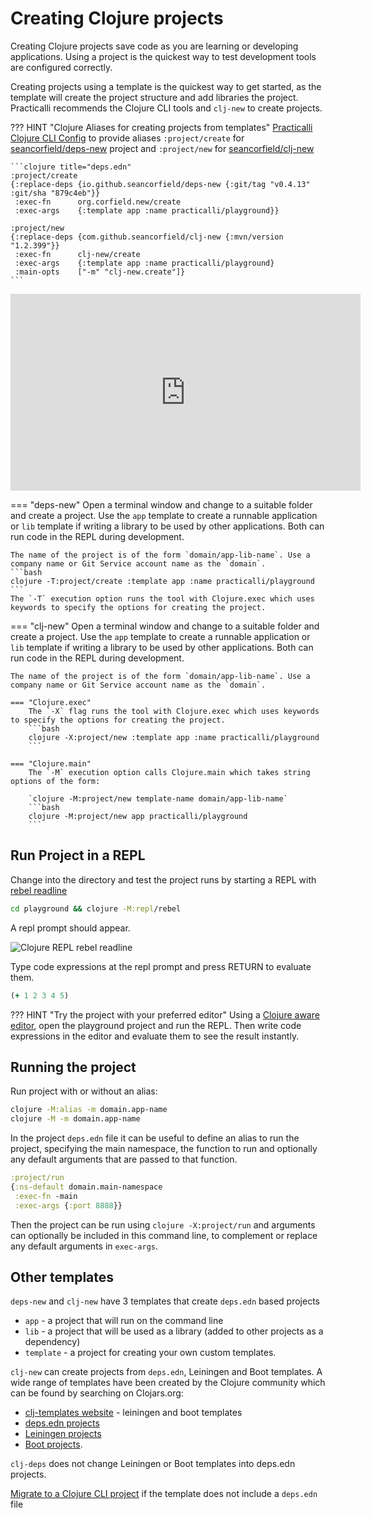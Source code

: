 # Creating Clojure projects

Creating Clojure projects save code as you are learning or developing applications.  Using a project is the quickest way to test development tools are configured correctly.

Creating projects using a template is the quickest way to get started, as the template will create the project structure and add libraries the project.  Practicalli recommends the Clojure CLI tools and `clj-new` to create projects.

??? HINT "Clojure Aliases for creating projects from templates"
    [Practicalli Clojure CLI Config](clojure/clojure-cli/practicalli-config.md) to provide aliases `:project/create` for [seancorfield/deps-new](https://github.com/seancorfield/deps-new) project and `:project/new` for [seancorfield/clj-new](https://github.com/seancorfield/clj-new)

    ```clojure title="deps.edn"
    :project/create
    {:replace-deps {io.github.seancorfield/deps-new {:git/tag "v0.4.13" :git/sha "879c4eb"}}
     :exec-fn      org.corfield.new/create
     :exec-args    {:template app :name practicalli/playground}}

    :project/new
    {:replace-deps {com.github.seancorfield/clj-new {:mvn/version "1.2.399"}}
     :exec-fn      clj-new/create
     :exec-args    {:template app :name practicalli/playground}
     :main-opts    ["-m" "clj-new.create"]}
    ```

<p style="text-align:center">
<iframe width="560" height="315" src="https://www.youtube.com/embed/7muHVkxzZcE" title="YouTube video player" frameborder="0" allow="accelerometer; autoplay; clipboard-write; encrypted-media; gyroscope; picture-in-picture" allowfullscreen></iframe>
</p>


=== "deps-new"
    Open a terminal window and change to a suitable folder and create a project.  Use the `app` template to create a runnable application or `lib` template if writing a library to be used by other applications.  Both can run code in the REPL during development.

    The name of the project is of the form `domain/app-lib-name`. Use a company name or Git Service account name as the `domain`.
    ```bash
    clojure -T:project/create :template app :name practicalli/playground
    ```
    The `-T` execution option runs the tool with Clojure.exec which uses keywords to specify the options for creating the project.


=== "clj-new"
    Open a terminal window and change to a suitable folder and create a project.  Use the `app` template to create a runnable application or `lib` template if writing a library to be used by other applications.  Both can run code in the REPL during development.

    The name of the project is of the form `domain/app-lib-name`. Use a company name or Git Service account name as the `domain`.

    === "Clojure.exec"
        The `-X` flag runs the tool with Clojure.exec which uses keywords to specify the options for creating the project.
        ```bash
        clojure -X:project/new :template app :name practicalli/playground
        ```

    === "Clojure.main"
        The `-M` execution option calls Clojure.main which takes string options of the form:

        `clojure -M:project/new template-name domain/app-lib-name`
        ```bash
        clojure -M:project/new app practicalli/playground
        ```


## Run Project in a REPL

Change into the directory and test the project runs by starting a REPL with [rebel readline](/repl-driven-development/rebel-readline/)

```bash
cd playground && clojure -M:repl/rebel
```

A repl prompt should appear.

![Clojure REPL rebel readline](/images/clojure-repl-rebel-readline.png)

Type code expressions at the repl prompt and press RETURN to evaluate them.

```clojure
(+ 1 2 3 4 5)
```

??? HINT "Try the project with your preferred editor"
    Using a [Clojure aware editor](/clojure/clojure-editors/editor-user-guides/), open the playground project and run the REPL.  Then write code expressions in the editor and evaluate them to see the result instantly.


## Running the project

Run project with or without an alias:

```bash
clojure -M:alias -m domain.app-name
clojure -M -m domain.app-name
```

In the project `deps.edn` file it can be useful to define an alias to run the project, specifying the main namespace, the function to run and optionally any default arguments that are passed to that function.

```clojure
:project/run
{:ns-default domain.main-namespace
 :exec-fn -main
 :exec-args {:port 8888}}
```
Then the project can be run using `clojure -X:project/run` and arguments can optionally be included in this command line, to complement or replace any default arguments in `exec-args`.


## Other templates

`deps-new` and `clj-new` have 3 templates that create `deps.edn` based projects

* `app` - a project that will run on the command line
* `lib` - a project that will be used as a library (added to other projects as a dependency)
* `template` - a project for creating your own custom templates.

`clj-new` can create projects from `deps.edn`, Leiningen and Boot templates. A wide range of templates have been created by the Clojure community which can be found by searching on Clojars.org:

* [clj-templates website](https://clj-templates.com/) - leiningen and boot templates
* [deps.edn projects](https://clojars.org/search?q=artifact-id:clj-template)
* [Leiningen projects](https://clojars.org/search?q=artifact-id:lein-template)
* [Boot projects](https://clojars.org/search?q=artifact-id:boot-template).

`clj-deps` does not change Leiningen or Boot templates into deps.edn projects.

[Migrate to a Clojure CLI project](migrate-project.md) if the template does not include a `deps.edn` file

